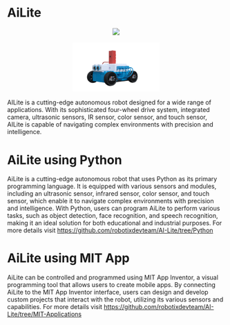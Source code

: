 # AiLite
<p align="center" width="80%">
    <img width="40%" src="AiLite.JPG" />
</p>
<p align="center" width="80%">
    <img width="40%" src="AiLite_4_wheel.png" />
</p>

AILite is a cutting-edge autonomous robot designed for a wide range of applications. With its sophisticated four-wheel drive system, integrated camera, ultrasonic sensors, IR sensor, color sensor, and touch sensor, AILite is capable of navigating complex environments with precision and intelligence.

# AiLite using Python

AiLite is a cutting-edge autonomous robot that uses Python as its primary programming language. It is equipped with various sensors and modules, including an ultrasonic sensor, infrared sensor, color sensor, and touch sensor, which enable it to navigate complex environments with precision and intelligence. With Python, users can program AiLite to perform various tasks, such as object detection, face recognition, and speech recognition, making it an ideal solution for both educational and industrial purposes. For more details visit https://github.com/robotixdevteam/AI-Lite/tree/Python

# AiLite using MIT App

AiLite can be controlled and programmed using MIT App Inventor, a visual programming tool that allows users to create mobile apps. By connecting AiLite to the MIT App Inventor interface, users can design and develop custom projects that interact with the robot, utilizing its various sensors and capabilities. For more details visit https://github.com/robotixdevteam/AI-Lite/tree/MIT-Applications
